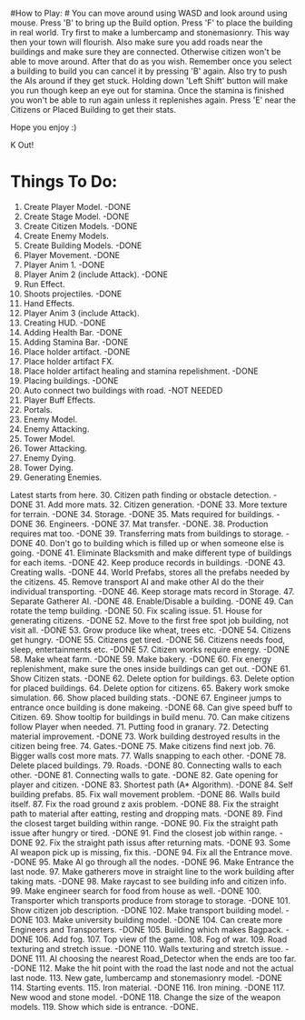 #How to Play: #
You can move around using WASD and look around using mouse. Press 'B' to bring up the Build option. Press 'F' to place the building in real world. Try first to make a lumbercamp and stonemasionry. This way then your town will flourish. Also make sure you add roads near the buildings and make sure they are connected. Otherwise citizen won't be able to move around. After that do as you wish. Remember once you select a building to build you can cancel it by pressing 'B' again. Also try to push the AIs around if they get stuck. Holding down 'Left Shift' button will make you run though keep an eye out for stamina. Once the stamina is finished you won't be able to run again unless it replenishes again. Press 'E' near the Citizens or Placed Building to get their stats.

Hope you enjoy :)

K Out!

# Things To Do: #

1. Create Player Model. -DONE
2. Create Stage Model. -DONE
3. Create Citizen Models. -DONE
4. Create Enemy Models.
5. Create Building Models. -DONE
6. Player Movement. -DONE
7. Player Anim 1. -DONE
8. Player Anim 2 (include Attack). -DONE
9. Run Effect.
10. Shoots projectiles. -DONE
11. Hand Effects.
12. Player Anim 3 (include Attack).
13. Creating HUD. -DONE
14. Adding Health Bar. -DONE
15. Adding Stamina Bar. -DONE
16. Place holder artifact. -DONE
17. Place holder artifact FX.
18. Place holder artifact healing and stamina repelishment. -DONE
19. Placing buildings. -DONE
20. Auto connect two buildings with road. -NOT NEEDED
21. Player Buff Effects.
22. Portals.
23. Enemy Model.
24. Enemy Attacking.
25. Tower Model.
26. Tower Attacking.
27. Enemy Dying.
28. Tower Dying.
29. Generating Enemies.

Latest starts from here.
30. Citizen path finding or obstacle detection. -DONE
31. Add more mats.
32. Citizen generation. -DONE
33. More texture for terrain. -DONE
34. Storage. -DONE
35. Mats required for buildings. -DONE
36. Engineers. -DONE
37. Mat transfer. -DONE.
38. Production requires mat too. -DONE
39. Transferring mats from buildings to storage. -DONE
40. Don't go to building which is filled up or when someone else is going. -DONE
41. Eliminate Blacksmith and make different type of buildings for each items. -DONE
42. Keep produce records in buildings. -DONE
43. Creating walls. -DONE
44. World Prefabs, stores all the prefabs needed by the citizens.
45. Remove transport AI and make other AI do the their individual transporting. -DONE
46. Keep storage mats record in Storage.
47. Separate Gatherer AI. -DONE
48. Enable/Disable a building. -DONE
49. Can rotate the temp building. -DONE
50. Fix scaling issue.
51. House for generating citizens. -DONE
52. Move to the first free spot job building, not visit all. -DONE
53. Grow produce like wheat, trees etc. -DONE
54. Citizens get hungry. -DONE
55. Citizens get tired. -DONE
56. Citizens needs food, sleep, entertainments etc. -DONE
57. Citizen works require energy. -DONE
58. Make wheat farm. -DONE
59. Make bakery. -DONE
60. Fix energy replenishment, make sure the ones inside buildings can get out. -DONE
61. Show Citizen stats. -DONE
62. Delete option for buildings.
63. Delete option for placed buildings.
64. Delete option for citizens.
65. Bakery work smoke simulation.
66. Show placed building stats. -DONE
67. Engineer jumps to entrance once building is done makeing. -DONE
68. Can give speed buff to Citizen.
69. Show tooltip for buildings in build menu.
70. Can make citizens follow Player when needed.
71. Putting food in granary.
72. Detecting material improvement. -DONE
73. Work building destroyed results in the citizen being free.
74. Gates.-DONE
75. Make citizens find next job.
76. Bigger walls cost more mats.
77. Walls snapping to each other. -DONE
78. Delete placed buildings.
79. Roads. -DONE
80. Connecting walls to each other. -DONE
81. Connecting walls to gate. -DONE
82. Gate opening for player and citizen. -DONE
83. Shortest path (A* Algorithm). -DONE
84. Self building prefabs.
85. Fix wall movement problem. -DONE
86. Walls build itself.
87. Fix the road ground z axis problem. -DONE
88. Fix the straight path to material after eatting, resting and dropping mats. -DONE
89. Find the closest target building within range. -DONE
90. Fix the straight path issue after hungry or tired. -DONE
91. Find the closest job within range. -DONE
92. Fix the straight path issus after returning mats. -DONE
93. Some AI weapon pick up is missing, fix this. -DONE
94. Fix all the Entrance move. -DONE
95. Make AI go through all the nodes. -DONE
96. Make Entrance the last node.
97. Make gatherers move in straight line to the work building after taking mats. -DONE
98. Make raycast to see building info and citizen info.
99. Make engineer search for food from house as well. -DONE
100. Transporter which transports produce from storage to storage. -DONE
101. Show citizen job description. -DONE
102. Make transport building model. -DONE
103. Make university building model. -DONE
104. Can create more Engineers and Transporters. -DONE
105. Building which makes Bagpack. -DONE
106. Add fog.
107. Top view of the game.
108. Fog of war.
109. Road texturing and stretch issue. -DONE
110. Walls texturing and stretch issue. -DONE
111. AI choosing the nearest Road_Detector when the ends are too far. -DONE
112. Make the hit point with the road the last node and not the actual last node.
113. New gate, lumbercamp and stonemasionry model. -DONE
114. Starting events.
115. Iron material. -DONE
116. Iron mining. -DONE
117. New wood and stone model. -DONE
118. Change the size of the weapon models.
119. Show which side is entrance. -DONE.